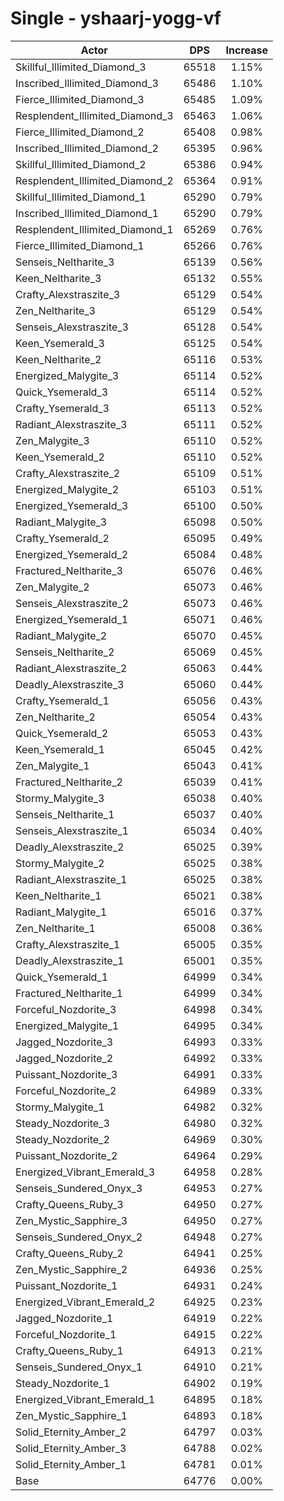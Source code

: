 # Single - yshaarj-yogg-vf
| Actor | DPS | Increase |
|---|:---:|:---:|
|Skillful_Illimited_Diamond_3|65518|1.15%|
|Inscribed_Illimited_Diamond_3|65486|1.10%|
|Fierce_Illimited_Diamond_3|65485|1.09%|
|Resplendent_Illimited_Diamond_3|65463|1.06%|
|Fierce_Illimited_Diamond_2|65408|0.98%|
|Inscribed_Illimited_Diamond_2|65395|0.96%|
|Skillful_Illimited_Diamond_2|65386|0.94%|
|Resplendent_Illimited_Diamond_2|65364|0.91%|
|Skillful_Illimited_Diamond_1|65290|0.79%|
|Inscribed_Illimited_Diamond_1|65290|0.79%|
|Resplendent_Illimited_Diamond_1|65269|0.76%|
|Fierce_Illimited_Diamond_1|65266|0.76%|
|Senseis_Neltharite_3|65139|0.56%|
|Keen_Neltharite_3|65132|0.55%|
|Crafty_Alexstraszite_3|65129|0.54%|
|Zen_Neltharite_3|65129|0.54%|
|Senseis_Alexstraszite_3|65128|0.54%|
|Keen_Ysemerald_3|65125|0.54%|
|Keen_Neltharite_2|65116|0.53%|
|Energized_Malygite_3|65114|0.52%|
|Quick_Ysemerald_3|65114|0.52%|
|Crafty_Ysemerald_3|65113|0.52%|
|Radiant_Alexstraszite_3|65111|0.52%|
|Zen_Malygite_3|65110|0.52%|
|Keen_Ysemerald_2|65110|0.52%|
|Crafty_Alexstraszite_2|65109|0.51%|
|Energized_Malygite_2|65103|0.51%|
|Energized_Ysemerald_3|65100|0.50%|
|Radiant_Malygite_3|65098|0.50%|
|Crafty_Ysemerald_2|65095|0.49%|
|Energized_Ysemerald_2|65084|0.48%|
|Fractured_Neltharite_3|65076|0.46%|
|Zen_Malygite_2|65073|0.46%|
|Senseis_Alexstraszite_2|65073|0.46%|
|Energized_Ysemerald_1|65071|0.46%|
|Radiant_Malygite_2|65070|0.45%|
|Senseis_Neltharite_2|65069|0.45%|
|Radiant_Alexstraszite_2|65063|0.44%|
|Deadly_Alexstraszite_3|65060|0.44%|
|Crafty_Ysemerald_1|65056|0.43%|
|Zen_Neltharite_2|65054|0.43%|
|Quick_Ysemerald_2|65053|0.43%|
|Keen_Ysemerald_1|65045|0.42%|
|Zen_Malygite_1|65043|0.41%|
|Fractured_Neltharite_2|65039|0.41%|
|Stormy_Malygite_3|65038|0.40%|
|Senseis_Neltharite_1|65037|0.40%|
|Senseis_Alexstraszite_1|65034|0.40%|
|Deadly_Alexstraszite_2|65025|0.39%|
|Stormy_Malygite_2|65025|0.38%|
|Radiant_Alexstraszite_1|65025|0.38%|
|Keen_Neltharite_1|65021|0.38%|
|Radiant_Malygite_1|65016|0.37%|
|Zen_Neltharite_1|65008|0.36%|
|Crafty_Alexstraszite_1|65005|0.35%|
|Deadly_Alexstraszite_1|65001|0.35%|
|Quick_Ysemerald_1|64999|0.34%|
|Fractured_Neltharite_1|64999|0.34%|
|Forceful_Nozdorite_3|64998|0.34%|
|Energized_Malygite_1|64995|0.34%|
|Jagged_Nozdorite_3|64993|0.33%|
|Jagged_Nozdorite_2|64992|0.33%|
|Puissant_Nozdorite_3|64991|0.33%|
|Forceful_Nozdorite_2|64989|0.33%|
|Stormy_Malygite_1|64982|0.32%|
|Steady_Nozdorite_3|64980|0.32%|
|Steady_Nozdorite_2|64969|0.30%|
|Puissant_Nozdorite_2|64964|0.29%|
|Energized_Vibrant_Emerald_3|64958|0.28%|
|Senseis_Sundered_Onyx_3|64953|0.27%|
|Crafty_Queens_Ruby_3|64950|0.27%|
|Zen_Mystic_Sapphire_3|64950|0.27%|
|Senseis_Sundered_Onyx_2|64948|0.27%|
|Crafty_Queens_Ruby_2|64941|0.25%|
|Zen_Mystic_Sapphire_2|64936|0.25%|
|Puissant_Nozdorite_1|64931|0.24%|
|Energized_Vibrant_Emerald_2|64925|0.23%|
|Jagged_Nozdorite_1|64919|0.22%|
|Forceful_Nozdorite_1|64915|0.22%|
|Crafty_Queens_Ruby_1|64913|0.21%|
|Senseis_Sundered_Onyx_1|64910|0.21%|
|Steady_Nozdorite_1|64902|0.19%|
|Energized_Vibrant_Emerald_1|64895|0.18%|
|Zen_Mystic_Sapphire_1|64893|0.18%|
|Solid_Eternity_Amber_2|64797|0.03%|
|Solid_Eternity_Amber_3|64788|0.02%|
|Solid_Eternity_Amber_1|64781|0.01%|
|Base|64776|0.00%|
